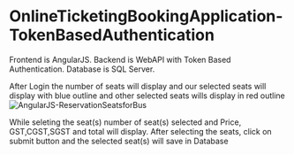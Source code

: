 # OnlineTicketingBookingApplication-TokenBasedAuthentication
Frontend is AngularJS.
Backend is WebAPI with Token Based Authentication.
Database is SQL Server.

After Login the number of seats will display and our selected seats will display with blue outline and other selected seats wills display in red outline![AngularJS-ReservationSeatsforBus](https://user-images.githubusercontent.com/39531910/114267732-fbd80e80-9a1a-11eb-9e01-e7268b1f727a.PNG)

While seleting the seat(s) number of seat(s) selected and Price, GST,CGST,SGST and total will display.
After selecting the seats, click on submit button and the selected seat(s) will save in Database
